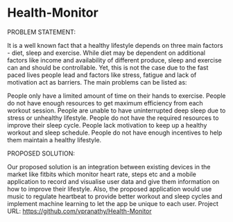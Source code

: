 # Health-Monitor

PROBLEM STATEMENT:

It is a well known fact that a healthy lifestyle depends on three main factors - diet, sleep and exercise. While diet may be dependent on additional factors like income and availability of different produce, sleep and exercise can and should be controllable. Yet, this is not the case due to the fast paced lives people lead and factors like stress, fatigue and lack of motivation act as barriers. The main problems can be listed as:

People only have a limited amount of time on their hands to exercise.
People do not have enough resources to get maximum efficiency from each workout session.
People are unable to have uninterrupted deep sleep due to stress or unhealthy lifestyle.
People do not have the required resources to improve their sleep cycle.
People lack motivation to keep up a healthy workout and sleep schedule.
People do not have enough incentives to help them maintain a healthy lifestyle. 

PROPOSED SOLUTION:

Our proposed solution is an integration between existing devices in the market like fitbits which monitor heart rate, steps etc and a mobile application to record and visualise user data and give them information on how to improve their lifestyle. Also, the proposed application would use music to regulate heartbeat to provide better workout and sleep cycles and implement machine learning to let the app be unique to each user.
Project URL: https://github.com/vpranathy/Health-Monitor
